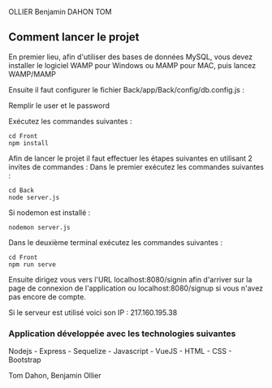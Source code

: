 OLLIER Benjamin
DAHON TOM

## Comment lancer le projet
En premier lieu, afin d'utiliser des bases de données MySQL, vous devez installer le logiciel WAMP pour Windows ou MAMP pour MAC, puis lancez WAMP/MAMP

Ensuite il faut configurer le fichier Back/app/Back/config/db.config.js :

Remplir le user et le password

Exécutez les commandes suivantes :
```
cd Front
npm install
```

Afin de lancer le projet il faut effectuer les étapes suivantes en utilisant 2 invites de commandes :
Dans le premier exécutez les commandes suivantes :

```
cd Back
node server.js
```

Si nodemon est installé :
```
nodemon server.js
```
Dans le deuxième terminal exécutez les commandes suivantes :
```
cd Front
npm run serve
```
Ensuite dirigez vous vers l'URL localhost:8080/signin afin d'arriver sur la page de connexion de l'application ou localhost:8080/signup si vous n'avez pas encore de compte.

Si le serveur est utilisé voici son IP : 217.160.195.38

### Application développée avec les technologies suivantes
Nodejs - Express - Sequelize - Javascript - VueJS - HTML - CSS - Bootstrap

Tom Dahon, Benjamin Ollier

